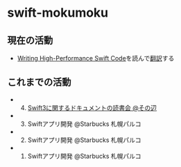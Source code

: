# swift-mokumoku
## 現在の活動
- [Writing High-Performance Swift Code](https://github.com/apple/swift/blob/master/docs/OptimizationTips.rst)を読んで[翻訳](https://github.com/satomiretriever/swift-mokumoku/blob/master/OptimizationTips-jp.md)する


## これまでの活動
- 4. [Swift3に関するドキュメントの読書会 @その辺](https://github.com/satomiretriever/swift-mokumoku/blob/master/logs/004_20160803.md)
- 3. Swiftアプリ開発 @Starbucks 札幌パルコ
- 2. Swiftアプリ開発 @Starbucks 札幌パルコ
- 1. Swiftアプリ開発 @Starbucks 札幌パルコ
